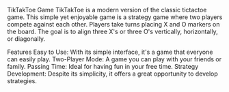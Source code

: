 TikTakToe Game
TikTakToe is a modern version of the classic tictactoe game. This simple yet enjoyable game is a strategy game where two players compete against each other. Players take turns placing X and O markers on the board. The goal is to align three X's or three O's vertically, horizontally, or diagonally.

Features
Easy to Use: With its simple interface, it's a game that everyone can easily play.
Two-Player Mode: A game you can play with your friends or family.
Passing Time: Ideal for having fun in your free time.
Strategy Development: Despite its simplicity, it offers a great opportunity to develop strategies.

